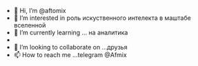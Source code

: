 - 👋 Hi, I’m @aftomix
- 👀 I’m interested in  роль искуственного интелекта в маштабе вселенной
- 🌱 I’m currently learning ... на аналитика
-
- 💞️ I’m looking to collaborate on ...друзья
- 📫 How to reach me ...telegram @Afmix

<!---
aftomix/aftomix is a ✨ special ✨ repository because its `README.md` (this file) appears on your GitHub profile.
You can click the Preview link to take a look at your changes.
--->
